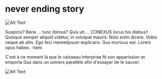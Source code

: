 # never ending story
![Alt Text](https://media4.giphy.com/media/5htMd370eDCfMKgCad/giphy.gif)



Suspicio? Bene ... tunc ibimus? Quis uh ... CONEXUS locus his diebus? Quisque semper aliquid videtur, in volutpat mauris. Nolo enim dicere. Vobis neque ab aliis. Ego feci memetipsum explicans. Gus mortuus est. Lorem opus habeo. 
-tomi

C'est à ce moment là que le vaisseau Interprise fit son apparission et emporta Gus dans un univers parallèle afin d'essayer de le sauver.

![Alt Text](https://media.giphy.com/media/lKKXOCVviOAXS/giphy.gif)